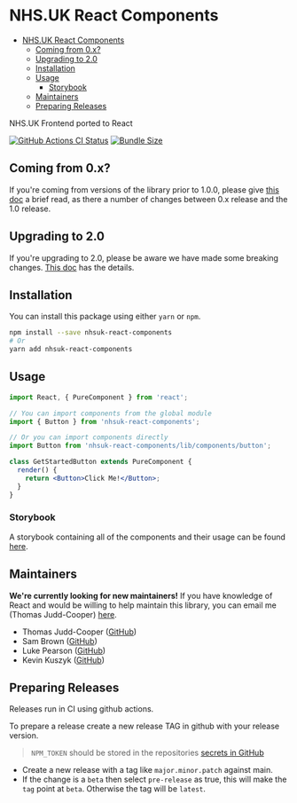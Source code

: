 # NHS.UK React Components

- [NHS.UK React Components](#nhsuk-react-components)
  - [Coming from 0.x?](#coming-from-0x)
  - [Upgrading to 2.0](#upgrading-to-20)
  - [Installation](#installation)
  - [Usage](#usage)
    - [Storybook](#storybook)
  - [Maintainers](#maintainers)
  - [Preparing Releases](#preparing-releases)

NHS.UK Frontend ported to React

[![GitHub Actions CI Status](https://github.com/NHSDigital/nhsuk-react-components/actions/workflows/ci.yml/badge.svg?branch=main)](https://github.com/NHSDigital/nhsuk-react-components/actions?query=workflow%3A%22CI+Build%22+branch%3Amain) [![Bundle Size](https://img.shields.io/bundlephobia/minzip/nhsuk-react-components.svg)](https://bundlephobia.com/result?p=nhsuk-react-components)

## Coming from 0.x?

If you're coming from versions of the library prior to 1.0.0, please give [this doc](/docs/upgrade-to-1.0.md) a brief read, as there a number of changes between 0.x release and the 1.0 release.

## Upgrading to 2.0

If you're upgrading to 2.0, please be aware we have made some breaking changes.  [This doc](/docs/upgrade-to-2.0.md) has the details.

## Installation

You can install this package using either `yarn` or `npm`.

```bash
npm install --save nhsuk-react-components
# Or
yarn add nhsuk-react-components
```

## Usage

```jsx
import React, { PureComponent } from 'react';

// You can import components from the global module
import { Button } from 'nhsuk-react-components';

// Or you can import components directly
import Button from 'nhsuk-react-components/lib/components/button';

class GetStartedButton extends PureComponent {
  render() {
    return <Button>Click Me!</Button>;
  }
}
```

### Storybook

A storybook containing all of the components and their usage can be found [here](https://nhsdigital.github.io/nhsuk-react-components).

## Maintainers

**We're currently looking for new maintainers!** If you have knowledge of React and would be willing to help maintain this library, you can email me (Thomas Judd-Cooper) [here](mailto:thomas.judd-cooper1@nhs.net).

- Thomas Judd-Cooper ([GitHub](https://github.com/tomdango))
- Sam Brown ([GitHub](https://github.com/samueldavidbrown))
- Luke Pearson ([GitHub](https://github.com/lukepearson))
- Kevin Kuszyk ([GitHub](https://github.com/kevinkuszyk))

## Preparing Releases

Releases run in CI using github actions.

To prepare a release create a new release TAG in github with your release version.

> `NPM_TOKEN` should be stored in the repositories [secrets in GitHub](https://github.com/NHSDigital/nhsuk-react-components/settings/secrets/actions)

- Create a new release with a tag like `major.minor.patch` against main.
- If the change is a `beta` then select `pre-release` as true, this will make the `tag` point at `beta`. Otherwise the tag will be `latest`.
